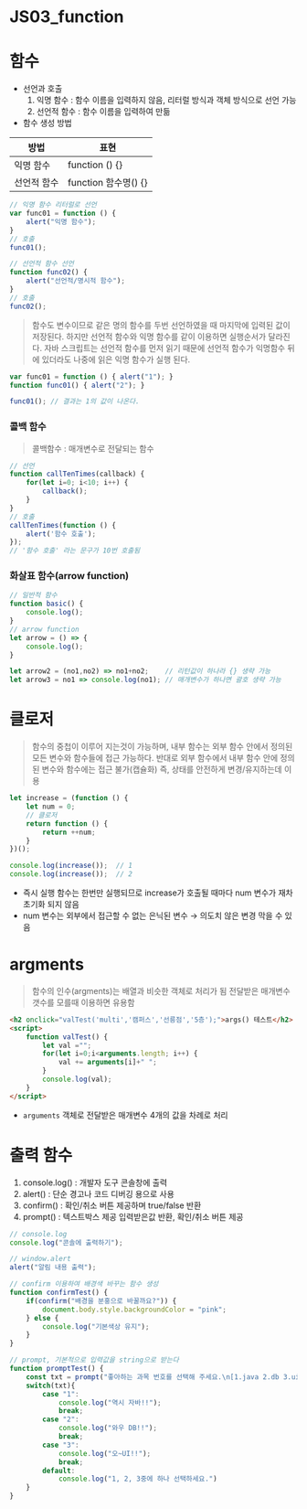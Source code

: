 # JS03_function

# 함수

- 선언과 호출
    1. 익명 함수 : 함수 이름을 입력하지 않음, 리터럴 방식과 객체 방식으로 선언 가능
    2. 선언적 함수 : 함수 이름을 입력하여 만듦
- 함수 생성 방법

| 방법 | 표현 |
| --- | --- |
| 익명 함수 | function () {} |
| 선언적 함수 | function 함수명() {} |

```jsx
// 익명 함수 리터럴로 선언
var func01 = function () {
	alert("익명 함수");
}
// 호출
func01();

// 선언적 함수 선언
function func02() {
	alert("선언적/명시적 함수");
}
// 호출
func02();
```

> 함수도 변수이므로 같은 명의 함수를 두번 선언하였을 때 마지막에 입력된 값이 저장된다. 
하지만 선언적 함수와 익명 함수를 같이 이용하면 실행순서가 달라진다.
자바 스크립트는 선언적 함수를 먼저 읽기 때문에 선언적 함수가 익명함수 뒤에 있더라도 나중에 읽은 익명 함수가 실행 된다.
> 

```jsx
var func01 = function () { alert("1"); }
function func01() { alert("2"); }

func01(); // 결과는 1의 값이 나온다.
```

### 콜백 함수

> 콜백함수 : 매개변수로 전달되는 함수
> 

```jsx
// 선언
function callTenTimes(callback) {
	for(let i=0; i<10; i++) {
		callback();
	}
}
// 호출
callTenTimes(function () {
	alert('함수 호출');
});
// '함수 호출' 라는 문구가 10번 호출됨
```

### 화살표 함수(arrow function)

```jsx
// 일반적 함수
function basic() {
	console.log();
}
// arrow function
let arrow = () => {
	console.log();
}

let arrow2 = (no1,no2) => no1+no2;    // 리턴값이 하나라 {} 생략 가능
let arrow3 = no1 => console.log(no1); // 매개변수가 하나면 괄호 생략 가능
```

# 클로저

> 함수의 중첩이 이루어 지는것이 가능하며, 내부 함수는 외부 함수 안에서 정의된 모든 변수와 함수들에 접근 가능하다.
반대로 외부 함수에서 내부 함수 안에 정의된 변수와 함수에는 접근 불가(캡슐화)
즉, 상태를 안전하게 변경/유지하는데 이용
> 

```jsx
let increase = (function () {
	let num = 0;
	// 클로저
	return function () {
		return ++num;
	}
})();

console.log(increase());  // 1
console.log(increase());  // 2
```

- 즉시 실행 함수는 한번만 실행되므로 increase가 호출될 때마다 num 변수가 재차 초기화 되지 않음
- num 변수는 외부에서 접근할 수 없는 은닉된 변수 → 의도치 않은 변경 막을 수 있음

# argments

> 함수의 인수(argments)는 배열과 비슷한 객체로 처리가 됨
전달받은 매개변수 갯수를 모를때 이용하면 유용함
> 

```html
<h2 onclick="valTest('multi','캠퍼스','선릉점','5층');">args() 테스트</h2>
<script>
	function valTest() {
	    let val ="";
	    for(let i=0;i<arguments.length; i++) {
	        val += arguments[i]+" ";
	    }
	    console.log(val);
	}
</script>
```

- `arguments` 객체로 전달받은 매개변수 4개의 값을 차례로 처리

# 출력 함수

1. console.log() : 개발자 도구 콘솔창에 출력
2. alert() : 단순 경고나 코드 디버깅 용으로 사용
3. confirm() : 확인/취소 버튼 제공하며 true/false 반환
4. prompt() : 텍스트박스 제공 입력받은값 반환, 확인/취소 버튼 제공

```jsx
// console.log
console.log("콘솔에 출력하기");

// window.alert
alert("알림 내용 출력");

// confirm 이용하여 배경색 바꾸는 함수 생성
function confirmTest() {
    if(confirm("배경을 분홍으로 바꿀까요?")) {
        document.body.style.backgroundColor = "pink";
    } else {
        console.log("기본색상 유지");
    }
}

// prompt, 기본적으로 입력값을 string으로 받는다
function promptTest() {
    const txt = prompt("좋아하는 과목 번호를 선택해 주세요.\n[1.java 2.db 3.ui]");
    switch(txt){
        case "1":
            console.log("역시 자바!!");
            break;
        case "2":
            console.log("와우 DB!!");
            break;
        case "3":
            console.log("오~UI!!");
            break;
        default:
            console.log("1, 2, 3중에 하나 선택하세요.")
    }
}
```